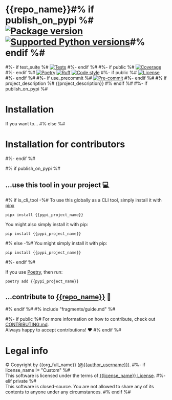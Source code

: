 # {{repo_name}}#% if publish_on_pypi %# [![Package version](https://img.shields.io/pypi/v/{{pypi_project_name}}?label=PyPI)]({{pypi_url}}) [![Supported Python versions](https://img.shields.io/pypi/pyversions/{{pypi_project_name}}.svg?logo=python&label=Python)]({{pypi_url}})#% endif %#
#%- if test_suite %#
[![Tests]({{repo_url}}/actions/workflows/test.yml/badge.svg)]({{repo_url}}/actions/workflows/test.yml)
#%- endif %#
#%- if public %#
[![Coverage](https://coverage-badge.samuelcolvin.workers.dev/{{github_username}}/{{repo_name}}.svg)]({{coverage_url}})
#%- endif %#
[![Poetry](https://img.shields.io/endpoint?url=https://python-poetry.org/badge/v0.json)](https://python-poetry.org/)
[![Ruff](https://img.shields.io/endpoint?url=https://raw.githubusercontent.com/astral-sh/ruff/main/assets/badge/v2.json)](https://github.com/astral-sh/ruff)
[![Code style](https://img.shields.io/badge/code%20style-black-000000.svg?label=Code%20style)](https://github.com/psf/black)
#%- if public %#
[![License](https://img.shields.io/github/license/{{github_username}}/{{repo_name}}.svg?label=License)]({{repo_url}}/blob/HEAD/LICENSE)
#%- endif %#
#%- if use_precommit %#
[![Pre-commit](https://img.shields.io/badge/pre--commit-enabled-brightgreen?logo=pre-commit&logoColor=white)](https://github.com/pre-commit/pre-commit)
#%- endif %#
#% if project_description %#
{{project_description}}
#% endif %#
#%- if publish_on_pypi %#
# Installation
If you want to…
#% else %#
# Installation for contributors
#%- endif %#

#% if publish_on_pypi %#
## …use this tool in your project 💻
#% if is_cli_tool -%#
To use this globally as a CLI tool, simply install it with [pipx](https://github.com/pypa/pipx)

```shell
pipx install {{pypi_project_name}}
```

You might also simply install it with pip:

```shell
pip install {{pypi_project_name}}
```

#% else -%#
You might simply install it with pip:

```shell
pip install {{pypi_project_name}}
```

#%- endif %#

If you use [Poetry](https://python-poetry.org/), then run:

```shell
poetry add {{pypi_project_name}}
```

## …contribute to [{{repo_name}}]({{repo_url}}) 🚀
#% endif %#
#% include "fragments/guide.md" %#

#%- if public %#
For more information on how to contribute, check out [CONTRIBUTING.md]({{repo_url}}/blob/HEAD/CONTRIBUTING.md).<br/>
Always happy to accept contributions! ❤️
#% endif %#

# Legal info
© Copyright by {{org_full_name}} ([@{{author_username}}](https://github.com/{{author_username}})).
#%- if license_name != "Custom" %#
<br />This software is licensed under the terms of [{{license_name}} License]({{repo_url}}/blob/HEAD/LICENSE).
#%- elif private %#
<br />This software is closed-source. You are not allowed to share any of its contents to anyone under any circumstances.
#% endif %#
